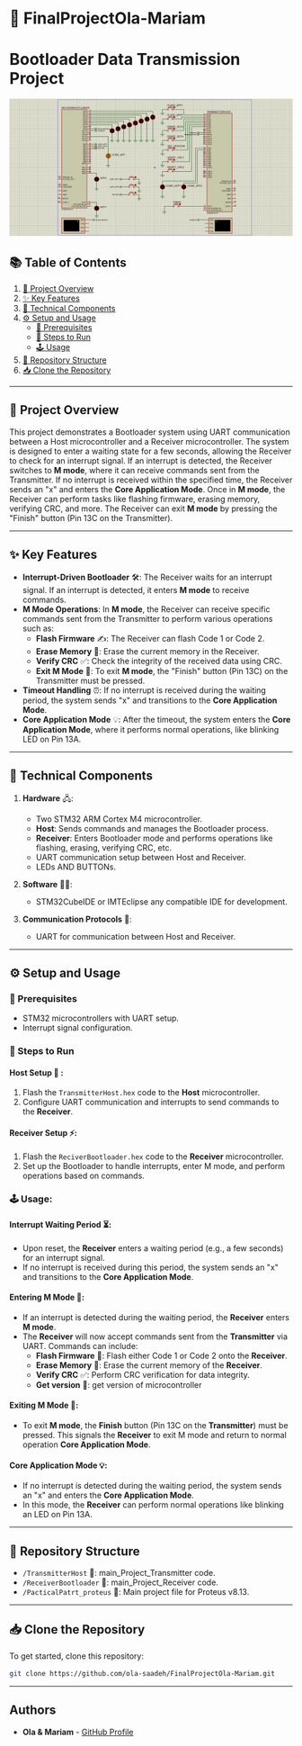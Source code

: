 # 🚀 FinalProjectOla-Mariam

# Bootloader Data Transmission Project

![My Project Image](./finalproject.png)

## 📚 Table of Contents

1. [📖 Project Overview](#project-overview)
2. [✨ Key Features](#key-features)
3. [🔧 Technical Components](#technical-components)
4. [⚙️ Setup and Usage](#setup-and-usage)
   - [🔑 Prerequisites](#prerequisites)
   - [📝 Steps to Run](#steps-to-run)
   - [🕹️ Usage](#usage)
5. [📂 Repository Structure](#repository-structure)
6. [📥 Clone the Repository](#clone-the-repository)

---

## 📖 Project Overview

This project demonstrates a Bootloader system using UART communication between a Host microcontroller and a Receiver microcontroller. The system is designed to enter a waiting state for a few seconds, allowing the Receiver to check for an interrupt signal. If an interrupt is detected, the Receiver switches to **M mode**, where it can receive commands sent from the Transmitter. If no interrupt is received within the specified time, the Receiver sends an "x" and enters the **Core Application Mode**. Once in **M mode**, the Receiver can perform tasks like flashing firmware, erasing memory, verifying CRC, and more. The Receiver can exit **M mode** by pressing the "Finish" button (Pin 13C on the Transmitter).

---

## ✨ Key Features

- **Interrupt-Driven Bootloader** 🛠️: The Receiver waits for an interrupt signal. If an interrupt is detected, it enters **M mode** to receive commands.
- **M Mode Operations**: In **M mode**, the Receiver can receive specific commands sent from the Transmitter to perform various operations such as:
  - **Flash Firmware** ✍️: The Receiver can flash Code 1 or Code 2.
  - **Erase Memory** 🧹: Erase the current memory in the Receiver.
  - **Verify CRC** ✅: Check the integrity of the received data using CRC.
  - **Exit M Mode** 🚪: To exit **M mode**, the "Finish" button (Pin 13C) on the Transmitter must be pressed.
- **Timeout Handling** ⏰: If no interrupt is received during the waiting period, the system sends "x" and transitions to the **Core Application Mode**.
- **Core Application Mode** 💡: After the timeout, the system enters the **Core Application Mode**, where it performs normal operations, like blinking LED on Pin 13A.

---

## 🔧 Technical Components

1. **Hardware** 🖧:

   - Two STM32 ARM Cortex M4 microcontroller.
   - **Host**: Sends commands and manages the Bootloader process.
   - **Receiver**: Enters Bootloader mode and performs operations like flashing, erasing, verifying CRC, etc.
   - UART communication setup between Host and Receiver.
   - LEDs AND BUTTONs.

2. **Software** 🧑‍💻:

   - STM32CubeIDE or IMTEclipse any compatible IDE for development.

3. **Communication Protocols** 🔄:
   - UART for communication between Host and Receiver.

---

## ⚙️ Setup and Usage

### 🔑 Prerequisites

- STM32 microcontrollers with UART setup.
- Interrupt signal configuration.

### 📝 Steps to Run

#### **Host Setup** 🔌 :

1. Flash the `TransmitterHost.hex` code to the **Host** microcontroller.
2. Configure UART communication and interrupts to send commands to the **Receiver**.

#### **Receiver Setup** ⚡:

1. Flash the `ReciverBootloader.hex` code to the **Receiver** microcontroller.
2. Set up the Bootloader to handle interrupts, enter M mode, and perform operations based on commands.

### 🕹️ Usage:

#### **Interrupt Waiting Period** ⏳:

- Upon reset, the **Receiver** enters a waiting period (e.g., a few seconds) for an interrupt signal.
- If no interrupt is received during this period, the system sends an "x" and transitions to the **Core Application Mode**.

#### **Entering M Mode** 🚀:

- If an interrupt is detected during the waiting period, the **Receiver** enters **M mode**.
- The **Receiver** will now accept commands sent from the **Transmitter** via UART. Commands can include:
  - **Flash Firmware** 💾: Flash either Code 1 or Code 2 onto the **Receiver**.
  - **Erase Memory** 🧹: Erase the current memory of the **Receiver**.
  - **Verify CRC** ✅: Perform CRC verification for data integrity.
  - **Get version** 📅: get version of microcontroller

#### **Exiting M Mode** 🔄:

- To exit **M mode**, the **Finish** button (Pin 13C on the **Transmitter**) must be pressed. This signals the **Receiver** to exit M mode and return to normal operation **Core Application Mode**.

#### **Core Application Mode** 💡:

- If no interrupt is detected during the waiting period, the system sends an "x" and enters the **Core Application Mode**.
- In this mode, the **Receiver** can perform normal operations like blinking an LED on Pin 13A.

---

## 📂 Repository Structure

- `/TransmitterHost` 📁: main_Project_Transmitter code.
- `/ReceiverBootloader` 📁: main_Project_Receiver code.
- `/PacticalPatrt_proteus` 📁: Main project file for Proteus v8.13.

---

## 📥 Clone the Repository

To get started, clone this repository:

```bash
git clone https://github.com/ola-saadeh/FinalProjectOla-Mariam.git
```

---

## Authors

- **Ola & Mariam** - [GitHub Profile](https://github.com/ola-saadeh)
